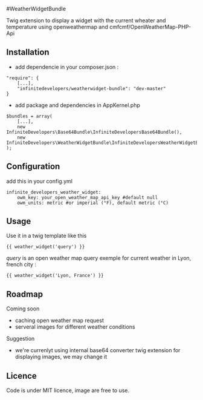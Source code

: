 #WeatherWidgetBundle

Twig extension to display a widget with the current wheater and temperature using openweathermap and cmfcmf/OpenWeatherMap-PHP-Api

## Installation 
* add dependencie in your composer.json :
```
"require": {
	[...],
    "infinitedevelopers/weatherwidget-bundle": "dev-master"
}
```

* add package and dependencies in AppKernel.php
```
$bundles = array(
	[...],
	new InfiniteDevelopers\Base64Bundle\InfiniteDevelopersBase64Bundle(),
    new InfiniteDevelopers\WeatherWidgetBundle\InfiniteDevelopersWeatherWidgetBundle()
);
```

## Configuration

add this in your config.yml
```
infinite_developers_weather_widget: 
    owm_key: your_open_weather_map_api_key #default null
    owm_units: metric #or imperial (°F), default metric (°C)
```

## Usage

Use it in a twig template like this
```
{{ weather_widget('query') }}

```

*query* is an open weather map query exemple for current weather in Lyon, french city :

```
{{ weather_widget('Lyon, France') }}

```

## Roadmap

Coming soon
* caching open weather map request
* serveral images for different weather conditions

Suggestion
* we're currenlyt using internal base64 converter twig extension for displaying images, we may change it

## Licence
Code is under MIT licence, image are free to use.
